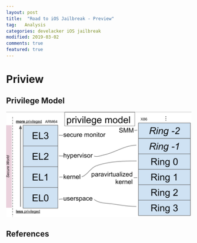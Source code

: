 ```yaml
---
layout: post
title:  "Road to iOS Jailbreak - Preview"
tag:   Analysis
categories: develacker iOS jailbreak
modified: 2019-03-02
comments: true
featured: true
---
```


# Priview


## Privilege Model
![ios privilege model](/images/hkroo/2019-03-02-14-07-39.png)


## References